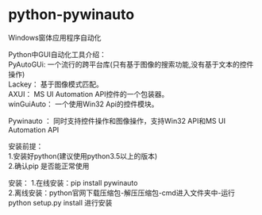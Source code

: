 # python-pywinauto
Windows窗体应用程序自动化  

Python中GUI自动化工具介绍：  
  PyAutoGUi: 一个流行的跨平台库(只有基于图像的搜索功能,没有基于文本的控件操作)  
  Lackey：    基于图像模式匹配。  
  AXUI： MS UI Automation API控件的一个包装器。  
  winGuiAuto： 一个使用Win32 Api的控件模块。  

  Pywinauto ： 同时支持控件操作和图像操作，支持Win32 API和MS UI Automation API   
  

安装前提：  
	1.安装好python(建议使用python3.5以上的版本)  
	2.确认pip 是否能正常使用  
  
安装：
	1.在线安装：pip install pywinauto  
	2.离线安装：python官网下载压缩包-解压压缩包-cmd进入文件夹中-运行 python setup.py install 进行安装  
	
